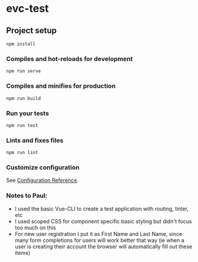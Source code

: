 # evc-test

## Project setup
```
npm install
```

### Compiles and hot-reloads for development
```
npm run serve
```

### Compiles and minifies for production
```
npm run build
```

### Run your tests
```
npm run test
```

### Lints and fixes files
```
npm run lint
```

### Customize configuration
See [Configuration Reference](https://cli.vuejs.org/config/).


### Notes to Paul:

* I used the basic Vue-CLI to create a test application with routing, linter, etc
* I used scoped CSS for component specific basic styling but didn't focus too much on this
* For new user registration I put it as First Name and Last Name, since many form completions for users will work better that way (ie when a user is creating their account the browser will automatically fill out these items)
